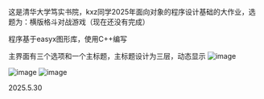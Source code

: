 
这是清华大学笃实书院，kxz同学2025年面向对象的程序设计基础的大作业，选题为：横版格斗对战游戏（现在还没有完成）

程序基于easyx图形库，使用C++编写

主界面有三个选项和一个主标题，主标题设计为三层，动态显示
![image](https://github.com/user-attachments/assets/7f33dd8c-323d-467d-873b-2ebe46805155)

![image](https://github.com/user-attachments/assets/a9e18823-7b14-4156-bedf-f58c6b63c7e8)
![image](https://github.com/user-attachments/assets/a2a3a083-b0e7-43ad-8dee-c98d3d0c3da1)

2025.5.30
